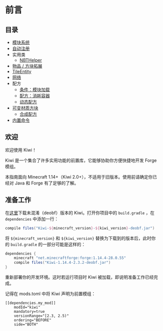 # 前言

## 目录

* [模块系统](module.md)
* [自动注册](registry.md)
* 实用类
  * [NBTHelper](utils/nbthelper.md)
* [物品 / 方块拓展](item-block.md)
* [TileEntity](tileentity.md)
* [网络](network.md)
* 配方
  * [条件：模块加载](recipe/module-loaded.md)
  * [配方：消耗容器](recipe/no-containers.md)
  * [动态配方](recipe/dynamic.md)
* [可变材质方块](textureable/)
  * [合成配方](textureable/crafting.md)
* [内置命令](command.md)

## 欢迎

欢迎使用 Kiwi！

Kiwi 是一个集合了许多实用功能的前置库，它能够协助你方便快捷地开发 Forge 模组。

本指南面向 Minecraft 1.14+（Kiwi 2.0+），不适用于旧版本。使用前请确定你已经对 Java 和 Forge 有了足够的了解。

## 准备工作

在[这里](https://www.curseforge.com/minecraft/mc-mods/kiwi/files)下载未混淆（deobf）版本的 Kiwi。打开你项目中的 `build.gradle` ，在 `dependencies` 中添加一行：

```groovy
compile files("Kiwi-${minecraft_version}-${kiwi_version}-deobf.jar")
```

将 `${minecraft_version}` 和 `${kiwi_version}` 替换为下载到的版本后，此时你的 `build.gradle` 的一部分可能是这样的：

```groovy
dependencies {
    minecraft "net.minecraftforge:forge:1.14.4-28.0.55"
	compile files("Kiwi-1.14.4-2.3.2-deobf.jar")
}
```

重新部署你的开发环境。这时若运行项目时 Kiwi 被加载，即说明准备工作已经完成。

记得在 mods.toml 中将 Kiwi 声明为前置模组：

```text
[[dependencies.my_mod]]
    modId="kiwi"
    mandatory=true
    versionRange="[2.3, 2.5)"
    ordering="BEFORE"
    side="BOTH"
```

